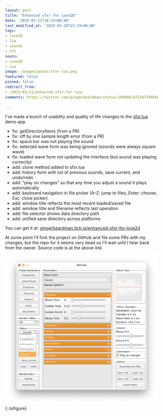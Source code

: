 ```yaml
---
layout: post
title: "Enhanced sfxr for Love2D"
date: '2025-03-11T18:23+00:00'
last_modified_at: '2025-03-20T15:33+00:00'
tags:
- love2d
- lua
- sounds
- sfx
nouns:
- Love2D
- Lua
image: /images/posts/sfxr-lua.png
featured: false
pinned: false
redirect_from:
- /2025/03/11/enhanced-sfxr-for-lua/
comments: https://twitter.com/gingerbeardman/status/1899861471267299568

---
```


I've made a bunch of usability and quality of life changes to the [sfxr.lua](https://love2d.org/wiki/sfxr.lua) demo app.

- fix: getDirectoryItems (from a PR)
- fix: off by one sample length error (from a PR)
- fix: space bar was not playing the sound
- fix: selected wave form was being ignored (sounds were always square wave)
- fix: loaded wave form not updating the interface (but sound was playing correctly)
- add: clone method added to sfxr.lua
- add: history form with list of previous sounds, save current, and undo/redo
- add: "play on changes" so that any time you adjust a sound it plays automatically
- add: keyboard navigation in file picker (A–Z: jump to files, Enter: choose, Esc: close picker)
- add: window title reflects the most recent loaded/saved file
- add: window title and filename reflects last operation
- add: file selector shows data directory path
- add: unified save directory across platforms

You can get it at: [gingerbeardman.itch.io/enhanced-sfxr-for-love2d](https://gingerbeardman.itch.io/enhanced-sfxr-for-love2d)

At some point I'll fork the project on GitHub and file some PRs with my changes, but the repo for it seems very dead so I'll wait until I hear back from the owner. Source code is at the above link.

![IMG](/images/posts/sfxr-lua.png "“Enhance!”")
{:.tofigure}
